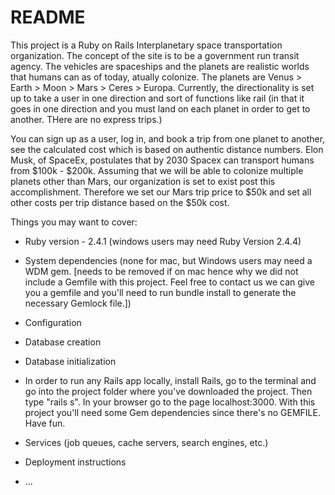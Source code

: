 # README

This project is a Ruby on Rails Interplanetary space transportation organization. The concept of the site is to be a government run transit agency. The vehicles are spaceships and the planets are realistic worlds that humans can as of today, atually colonize. The planets are Venus > Earth > Moon > Mars > Ceres > Europa. Currently, the directionality is set up to take a user in one direction and sort of functions like rail (in that it goes in one direction and you must land on each planet in order to get to another. THere are no express trips.)  

You can sign up as a user, log in, and book a trip from one planet to another, see the calculated cost which is based on authentic distance numbers. Elon Musk, of SpaceEx, postulates that by 2030 Spacex can transport humans from $100k - $200k.  Assuming that we will be able to colonize multiple planets other than Mars, our organization is set  to exist post this accomplishment. Therefore we set our Mars trip price to $50k and set all other costs per trip distance based on the $50k cost. 
 
Things you may want to cover:

* Ruby version - 2.4.1 (windows users may need Ruby Version 2.4.4)

* System dependencies (none for mac, but Windows users may need a WDM gem. [needs to be removed if on mac hence why we did not include a Gemfile with this project. Feel free to contact us we can give you a gemfile and you'll need to run bundle install to generate the necessary Gemlock file.])

* Configuration

* Database creation

* Database initialization

* In order to run any Rails app locally, install Rails, go to the terminal and go into the project folder where you've downloaded the project. Then type "rails s". In your browser go to the page localhost:3000. With this project you'll need some Gem dependencies since there's no GEMFILE. Have fun.

* Services (job queues, cache servers, search engines, etc.)

* Deployment instructions

* ...
